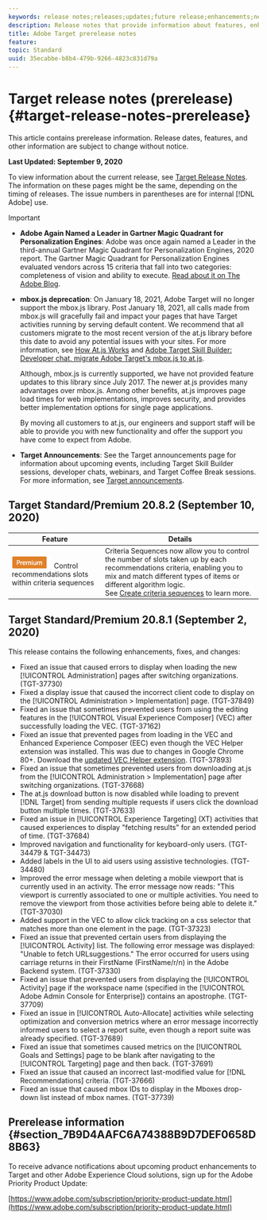 ```yaml
---
keywords: release notes;releases;updates;future release;enhancements;new features;fixes;updates
description: Release notes that provide information about features, enhancements, and fixes for the latest or upcoming DNL Adobe Target releases.
title: Adobe Target prerelease notes
feature: 
topic: Standard
uuid: 35ecabbe-b8b4-479b-9266-4823c831d79a
---
```


# Target release notes (prerelease){#target-release-notes-prerelease}

This article contains prerelease information. Release dates, features, and other information are subject to change without notice. 

**Last Updated: September 9, 2020**

To view information about the current release, see [Target Release Notes](release-notes.md). The information on these pages might be the same, depending on the timing of releases. The issue numbers in parentheses are for internal [!DNL Adobe] use.

>[!IMPORTANT]
>
>* **Adobe Again Named a Leader in Gartner Magic Quadrant for Personalization Engines**: Adobe was once again named a Leader in the third-annual Gartner Magic Quadrant for Personalization Engines, 2020 report. The Gartner Magic Quadrant for Personalization Engines evaluated vendors across 15 criteria that fall into two categories: completeness of vision and ability to execute. [Read about it on The Adobe Blog](https://theblog.adobe.com/adobe-again-named-leader-in-gartner-magic-quadrant-for-personalization-engines/).
>
>* **mbox.js deprecation**: On January 18, 2021, Adobe Target will no longer support the mbox.js library. Post January 18, 2021, all calls made from mbox.js will gracefully fail and impact your pages that have Target activities running by serving default content. We recommend that all customers migrate to the most recent version of the at.js library before this date to avoid any potential issues with your sites. For more information, see [How At.js Works](/help/c-implementing-target/c-implementing-target-for-client-side-web/c-how-atjs-works/how-atjs-works.md) and [Adobe Target Skill Builder: Developer chat, migrate Adobe Target's mbox.js to at.js](https://seminars.adobeconnect.com/ptdo6mfo6qn6/?proto=true).
>
>   Although, mbox.js is currently supported, we have not provided feature updates to this library since July 2017. The newer at.js provides many advantages over mbox.js. Among other benefits, at.js improves page load times for web implementations, improves security, and provides better implementation options for single page applications.
>
>   By moving all customers to at.js, our engineers and support staff will be able to provide you with new functionality and offer the support you have come to expect from Adobe.
>
>* **Target Announcements**: See the Target announcements page for information about upcoming events, including Target Skill Builder sessions, developer chats, webinars, and Target Coffee Break sessions. For more information, see [Target announcements](/help/r-release-notes/target-announcements.md).

## Target Standard/Premium 20.8.2 (September 10, 2020)

|Feature|Details|
| --- | --- |
|![Premium badge](/help/assets/premium.png) Control recommendations slots within criteria sequences|Criteria Sequences now allow you to control the number of slots taken up by each recommendations criteria, enabling you to mix and match different types of items or different algorithm logic.<br>See [Create criteria sequences](/help/c-recommendations/c-algorithms/create-criteria-sequence.md#sequence) to learn more.|

## Target Standard/Premium 20.8.1 (September 2, 2020)

This release contains the following enhancements, fixes, and changes:

* Fixed an issue that caused errors to display when loading the new [!UICONTROL Administration] pages after switching organizations. (TGT-37730)
* Fixed a display issue that caused the incorrect client code to display on the [!UICONTROL Administration > Implementation] page. (TGT-37849)
* Fixed an issue that sometimes prevented users from using the editing features in the [!UICONTROL Visual Experience Composer] (VEC) after successfully loading the VEC. (TGT-37162)
* Fixed an issue that prevented pages from loading in the VEC and Enhanced Experience Composer (EEC) even though the VEC Helper extension was installed. This was due to changes in Google Chrome 80+. Download the [updated VEC Helper extension](/help/c-experiences/c-visual-experience-composer/r-troubleshoot-composer/issues-related-to-the-visual-experience-composer-vec-and-enhanced-experience-composer-eec.md). (TGT-37893) 
* Fixed an issue that sometimes prevented users from downloading at.js from the [!UICONTROL Administration > Implementation] page after switching organizations. (TGT-37668)
* The at.js download button is now disabled while loading to prevent [!DNL Target] from sending multiple requests if users click the download button multiple times. (TGT-37633)
* Fixed an issue in [!UICONTROL Experience Targeting] (XT) activities that caused experiences to display "fetching results" for an extended period of time. (TGT-37684)
* Improved navigation and functionality for keyboard-only users. (TGT-34479 & TGT-34473)
* Added labels in the UI to aid users using assistive technologies. (TGT-34480)
* Improved the error message when deleting a mobile viewport that is currently used in an activity. The error message now reads: "This viewport is currently associated to one or multiple activities. You need to remove the viewport from those activities before being able to delete it." (TGT-37030)
* Added support in the VEC to allow click tracking on a css selector that matches more than one element in the page. (TGT-37323)
* Fixed an issue that prevented certain users from displaying the [!UICONTROL Activity] list. The following error message was displayed: "Unable to fetch URLsuggestions." The error occurred for users using carriage returns in their FirstName (FirstName/r/n) in the Adobe Backend system. (TGT-37330)
* Fixed an issue that prevented users from displaying the [!UICONTROL Activity] page if the workspace name (specified in the [!UICONTROL Adobe Admin Console for Enterprise]) contains an apostrophe. (TGT-37709)
* Fixed an issue in [!UICONTROL Auto-Allocate] activities while selecting optimization and conversion metrics where an error message incorrectly informed users to select a report suite, even though a report suite was already specified. (TGT-37689)
* Fixed an issue that sometimes caused metrics on the [!UICONTROL Goals and Settings] page to be blank after navigating to the [!UICONTROL Targeting] page and then back. (TGT-37691)
* Fixed an issue that caused an incorrect last-modified value for [!DNL Recommendations] criteria. (TGT-37666)
* Fixed an issue that caused mbox IDs to display in the Mboxes drop-down list instead of mbox names. (TGT-37739)

## Prerelease information {#section_7B9D4AAFC6A74388B9D7DEF0658D8B63} 

To receive advance notifications about upcoming product enhancements to Target and other Adobe Experience Cloud solutions, sign up for the Adobe Priority Product Update:

[https://www.adobe.com/subscription/priority-product-update.html](https://www.adobe.com/subscription/priority-product-update.html) 
